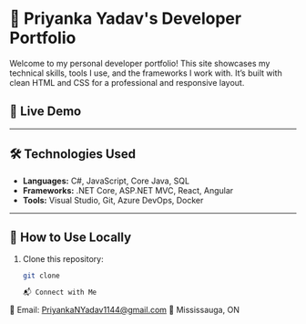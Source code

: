# 💼 Priyanka Yadav's Developer Portfolio

Welcome to my personal developer portfolio! This site showcases my technical skills, tools I use, and the frameworks I work with. It’s built with clean HTML and CSS for a professional and responsive layout.

## 🔗 Live Demo




---

## 🛠️ Technologies Used

- **Languages:** C#, JavaScript, Core Java, SQL
- **Frameworks:** .NET Core, ASP.NET MVC, React, Angular
- **Tools:** Visual Studio, Git, Azure DevOps, Docker

---

## 🚀 How to Use Locally

1. Clone this repository:
   ```bash
   git clone
   
   📬 Connect with Me
📧 Email: PriyankaNYadav1144@gmail.com
📍  Mississauga, ON


